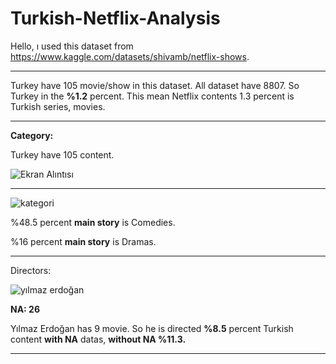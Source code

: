 # Turkish-Netflix-Analysis

Hello, ı used this dataset from https://www.kaggle.com/datasets/shivamb/netflix-shows.

***********************************************************************************************************************************************************

Turkey have 105 movie/show in this dataset. All dataset have 8807. So Turkey in the **%1.2** percent. This mean Netflix contents 1.3 percent is Turkish series, movies.

-------------------------------------------------------------------

**Category:** 

Turkey have 105 content.

![Ekran Alıntısı](https://user-images.githubusercontent.com/83331577/188179563-4c7aa024-e6ab-4088-b07e-87d349884cdc.PNG)

-------------------------------------------------------------------

![kategori](https://user-images.githubusercontent.com/83331577/188179810-8fda3ce5-c626-4902-9154-e8a7de415d9a.PNG)

%48.5 percent **main story** is Comedies.

%16 percent **main story** is Dramas.

-------------------------------------------------------------------

Directors:

![yılmaz erdoğan](https://user-images.githubusercontent.com/83331577/188180394-a3c73b0c-2099-4c62-ad36-47cc48dec44c.PNG)

**NA:                                      26**

Yılmaz Erdoğan has 9 movie. So he is directed **%8.5** percent Turkish content **with NA** datas, **without NA %11.3.**

***********************************************************************************************************************************************************
